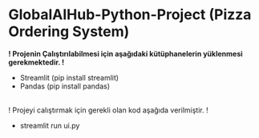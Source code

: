 # GlobalAIHub-Python-Project (Pizza Ordering System)

<b>! Projenin Çalıştırılabilmesi için aşağıdaki kütüphanelerin yüklenmesi gerekmektedir. ! </br></b>
* Streamlit (pip install streamlit)
* Pandas (pip install pandas)

<br> ! Projeyi calıştırmak için gerekli olan kod aşağıda verilmiştir. ! </br>
* streamlit run ui.py
